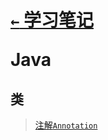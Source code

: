# <p align=left>[`←` 学习笔记](/notebook)</p> <p align=left>Java</p>

## 类

> [注解`Annotation`](annotation)
